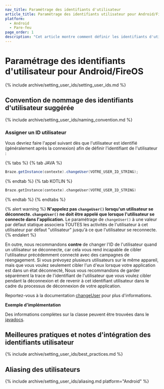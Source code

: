 ```yaml
---
nav_title: Paramétrage des identifiants d'utilisateur
article_title: Paramétrage des identifiants utilisateur pour Android/FireOS
platform:
  - Android
  - Pare-feu
page_order: 1
description: "Cet article montre comment définir les identifiants d'utilisateur dans votre application Android, suggérer des conventions de nommage des identifiants d'utilisateur et quelques bonnes pratiques."
---
```

 
# Paramétrage des identifiants d'utilisateur pour Android/FireOS

{% include archive/setting_user_ids/setting_user_ids.md %}

## Convention de nommage des identifiants d'utilisateur suggérée

{% include archive/setting_user_ids/naming_convention.md %}

### Assigner un ID utilisateur

Vous devriez faire l'appel suivant dès que l'utilisateur est identifié (généralement après la connexion) afin de définir l'identifiant de l'utilisateur :

{% tabs %}
{% tab JAVA %}

```java
Braze.getInstance(contexte).changeUser(VOTRE_USER_ID_STRING);
```

{% endtab %}
{% tab KOTLIN %}

```kotlin
Braze.getInstance(contexte).changeUser(VOTRE_USER_ID_STRING)
```

{% endtab %}
{% endtabs %}

{% alert warning %}
__N'appelez pas `changeUser()` lorsqu'un utilisateur se déconnecte. `changeUser()` ne doit être appelé que lorsque l'utilisateur se connecte dans l'application.__ Le paramétrage de `changeUser()` à une valeur par défaut statique associera TOUTES les activités de l'utilisateur à cet utilisateur par défaut "utilisateur" jusqu'à ce que l'utilisateur se reconnecte.
{% endalert %}

En outre, nous recommandons __contre__ de changer l'ID de l'utilisateur quand un utilisateur se déconnecte, car cela vous rend incapable de cibler l'utilisateur précédemment connecté avec des campagnes de réengagement. Si vous prévoyez plusieurs utilisateurs sur le même appareil, mais que vous voulez seulement cibler l'un d'eux lorsque votre application est dans un état déconnecté, Nous vous recommandons de garder séparément la trace de l'identifiant de l'utilisateur que vous voulez cibler pendant la déconnexion et de revenir à cet identifiant utilisateur dans le cadre du processus de déconnexion de votre application.

Reportez-vous à la documentation [changeUser][4] pour plus d'informations.

**Exemple d'implémentation**

Des informations complètes sur la classe peuvent être trouvées dans le [javadocs][4].

## Meilleures pratiques et notes d'intégration des identifiants utilisateur

{% include archive/setting_user_ids/best_practices.md %}

## Aliasing des utilisateurs

{% include archive/setting_user_ids/aliasing.md platform="Android" %}

[4]: https://appboy.github.io/appboy-android-sdk/javadocs/com/appboy/Appboy.html#changeUser-java.lang.String-
[4]: https://appboy.github.io/appboy-android-sdk/javadocs/com/appboy/Appboy.html#changeUser-java.lang.String-
